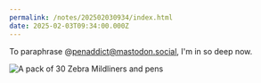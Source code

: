 ```yaml
---
permalink: /notes/202502030934/index.html
date: 2025-02-03T09:34:00.000Z
---
```


To paraphrase @penaddict@mastodon.social, I'm in so deep now.

![A pack of 30 Zebra Mildliners and pens](https://cdn.rknight.me/site/2025/zebra-mildliners.jpg)
